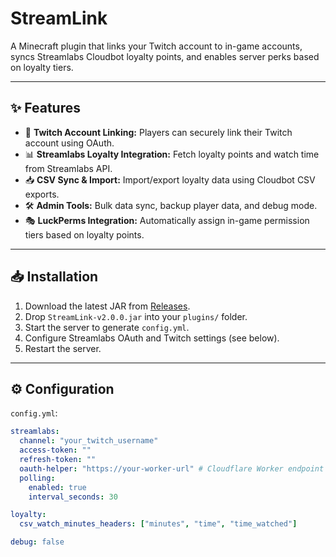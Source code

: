 # StreamLink
A Minecraft plugin that links your Twitch account to in-game accounts, syncs Streamlabs Cloudbot loyalty points, and enables server perks based on loyalty tiers.  

---

## ✨ Features
- 🔗 **Twitch Account Linking:** Players can securely link their Twitch account using OAuth.  
- 📊 **Streamlabs Loyalty Integration:** Fetch loyalty points and watch time from Streamlabs API.  
- 📥 **CSV Sync & Import:** Import/export loyalty data using Cloudbot CSV exports.  
- 🛠️ **Admin Tools:** Bulk data sync, backup player data, and debug mode.  
- 🎭 **LuckPerms Integration:** Automatically assign in-game permission tiers based on loyalty points.  

---

## 📥 Installation
1. Download the latest JAR from [Releases](https://github.com/TheReal3xtinct/Streamlink/releases).
2. Drop `StreamLink-v2.0.0.jar` into your `plugins/` folder.
3. Start the server to generate `config.yml`.
4. Configure Streamlabs OAuth and Twitch settings (see below).
5. Restart the server.

---

## ⚙️ Configuration
`config.yml`:

```yaml
streamlabs:
  channel: "your_twitch_username"
  access-token: ""
  refresh-token: ""
  oauth-helper: "https://your-worker-url" # Cloudflare Worker endpoint
  polling:
    enabled: true
    interval_seconds: 30

loyalty:
  csv_watch_minutes_headers: ["minutes", "time", "time_watched"]

debug: false
